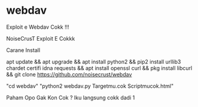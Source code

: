 # webdav
Exploit e Webdav Cokk !!!

NoiseCrusT Exploit E Cokkk

Carane Install

apt update && apt upgrade && apt install python2 && pip2 install urllib3 chardet certifi idna requests && apt install openssl curl && pkg install libcurl && git clone https://github.com/noisecrust/webdav

"cd webdav"
"python2 webdav.py Targetmu.cok Scriptmucok.html"

Paham Opo Gak Kon Cok ?
Iku langsung cokk dadi 1
